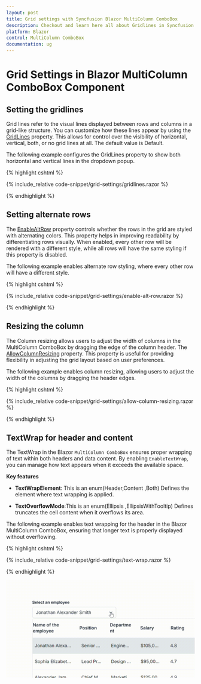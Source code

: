 ```yaml
---
layout: post
title: Grid settings with Syncfusion Blazor MultiColumn ComboBox
description: Checkout and learn here all about Gridlines in Syncfusion Blazor MultiColumn ComboBox component and much more details.
platform: Blazor
control: MultiColumn ComboBox
documentation: ug
---
```


# Grid Settings in Blazor MultiColumn ComboBox Component

## Setting the gridlines

Grid lines refer to the visual lines displayed between rows and columns in a grid-like structure. You can customize how these lines appear by using the [GridLines](https://help.syncfusion.com/cr/blazor/Syncfusion.Blazor.MultiColumnComboBox.SfMultiColumnComboBox-2.html#Syncfusion_Blazor_MultiColumnComboBox_SfMultiColumnComboBox_2_GridLines) property. This allows for control over the visibility of horizontal, vertical, both, or no grid lines at all. The default value is Default.

The following example configures the GridLines property to show both horizontal and vertical lines in the dropdown popup.

{% highlight cshtml %}

{% include_relative code-snippet/grid-settings/gridlines.razor %}

{% endhighlight %}

## Setting alternate rows

The [EnableAltRow](https://help.syncfusion.com/cr/blazor/Syncfusion.Blazor.MultiColumnComboBox.SfMultiColumnComboBox-2.html#Syncfusion_Blazor_MultiColumnComboBox_SfMultiColumnComboBox_2_EnableAltRow) property controls whether the rows in the grid are styled with alternating colors. This property helps in improving readability by differentiating rows visually. When enabled, every other row will be rendered with a different style, while all rows will have the same styling if this property is disabled.

The following example enables alternate row styling, where every other row will have a different style.

{% highlight cshtml %}

{% include_relative code-snippet/grid-settings/enable-alt-row.razor %}

{% endhighlight %}

## Resizing the column

The Column resizing allows users to adjust the width of columns in the MultiColumn ComboBox by dragging the edge of the column header. The [AllowColumnResizing](https://help.syncfusion.com/cr/blazor/Syncfusion.Blazor.MultiColumnComboBox.SfMultiColumnComboBox-2.html#Syncfusion_Blazor_MultiColumnComboBox_SfMultiColumnComboBox_2_AllowColumnResizing) property. This property is useful for providing flexibility in adjusting the grid layout based on user preferences.

The following example enables column resizing, allowing users to adjust the width of the columns by dragging the header edges.

{% highlight cshtml %}

{% include_relative code-snippet/grid-settings/allow-column-resizing.razor %}

{% endhighlight %}

## TextWrap for header and content

The TextWrap in the Blazor `MultiColumn ComboBox` ensures proper wrapping of text within both headers and data content. By enabling `EnableTextWrap`, you can manage how text appears when it exceeds the available space.

**Key features**
* **TextWrapElement**: This is an enum(Header,Content ,Both) Defines the element where text wrapping is applied.

* **TextOverflowMode**:This is an enum(Ellipsis ,EllipsisWithTooltip) Defines truncates the cell content when it overflows its area.

The following example enables text wrapping for the header in the Blazor MultiColumn ComboBox, ensuring that longer text is properly displayed without overflowing.

{% highlight cshtml %}

{% include_relative code-snippet/grid-settings/text-wrap.razor %}

{% endhighlight %}

![Blazor MultiColumn ComboBox with Text Wrap](./images/blazor_multicolumn_combobox_text_wrap.gif)
